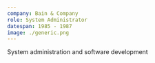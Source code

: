 ```yaml
---
company: Bain & Company
role: System Administrator
datespan: 1985 - 1987
image: ./generic.png
---
```


System administration and software development
